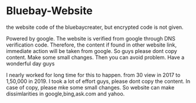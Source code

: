 # Bluebay-Website
the website code of the bluebaycreater, but encrypted code is not given.



Powered by google. The website is verified from google through DNS verification code.
Therefore, the content if found in other website link, immediate action will be taken from google.
So guys please dont copy content.
Make some small changes. Then you can avoid problem.
Have a wonderful day guys


I nearly worked for long time for this to happen.
from 30 view in 2017 to 1,50,000 in 2019.
I took a lot of effort guys, please dont copy the content.
In case of copy, please mke some small changes. So website can make dissimlarities in google,bing,ask.com and yahoo.
